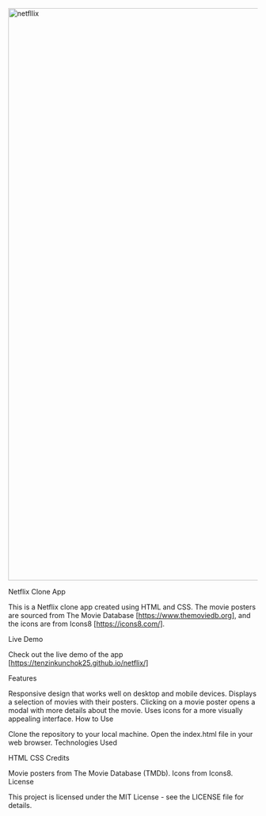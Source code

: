 <img width="1157" alt="netfllix" src="https://github.com/tenzinkunchok25/netflix/assets/148288088/20977fa1-512c-406f-a511-2f484d86a120">

Netflix Clone App

This is a Netflix clone app created using HTML and CSS. The movie posters are sourced from The Movie Database [https://www.themoviedb.org], and the icons are from Icons8 [https://icons8.com/].

Live Demo

Check out the live demo of the app [https://tenzinkunchok25.github.io/netflix/]

Features

Responsive design that works well on desktop and mobile devices.
Displays a selection of movies with their posters.
Clicking on a movie poster opens a modal with more details about the movie.
Uses icons for a more visually appealing interface.
How to Use

Clone the repository to your local machine.
Open the index.html file in your web browser.
Technologies Used

HTML
CSS
Credits

Movie posters from The Movie Database (TMDb).
Icons from Icons8.
License

This project is licensed under the MIT License - see the LICENSE file for details.
